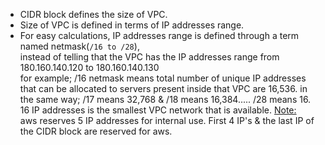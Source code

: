 - CIDR block defines the size of VPC.
- Size of VPC is defined in terms of IP addresses range.
- For easy calculations, IP addresses range is defined through a term named netmask(`/16 to /28`),</br>
  instead of telling that the VPC has the IP addresses range from 180.160.140.120 to 180.160.140.130</br>
  for example; /16 netmask means total number of unique IP addresses that can be allocated to servers present inside that VPC are 16,536.
  in the same way; /17 means 32,768 & /18 means 16,384..... /28 means 16.
  16 IP addresses is the smallest VPC network that is available.
  <ins>Note:</ins></br>
  aws reserves 5 IP addresses for internal use. First 4 IP's & the last IP of the CIDR block are reserved for aws.
